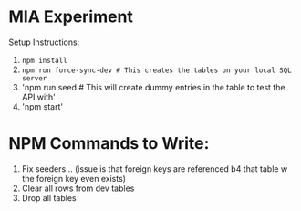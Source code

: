 # MIA Experiment

Setup Instructions:

1. `npm install`
2. `npm run force-sync-dev # This creates the tables on your local SQL server`
3. 'npm run seed # This will create dummy entries in the table to test the API with'
4. 'npm start'

# NPM Commands to Write:

1. Fix seeders... (issue is that foreign keys are referenced b4 that table w the foreign key even exists)
2. Clear all rows from dev tables
3. Drop all tables
